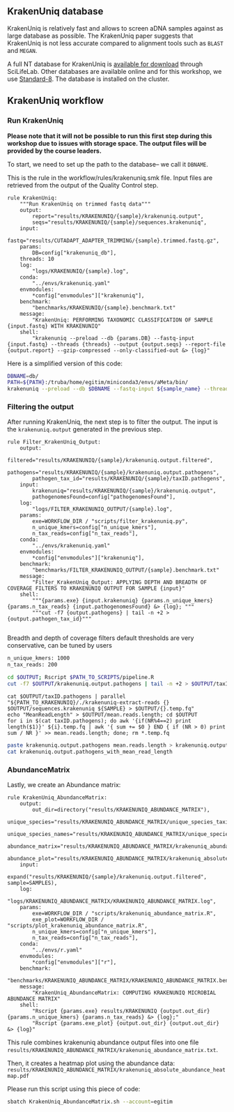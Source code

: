 
## KrakenUniq database

KrakenUniq is relatively fast and allows to screen aDNA samples against as large database as possible. The KrakenUniq paper suggests that KrakenUniq is not less accurate compared to alignment tools such as `BLAST` and `MEGAN`.

A full NT database for KrakenUniq is [available for download](https://www.biorxiv.org/node/2777891.external-links.html) through SciLifeLab. Other databases are available online and for this workshop, we use [Standard-8](https://benlangmead.github.io/aws-indexes/k2). The database is installed on the cluster.



## KrakenUniq workflow


### Run KrakenUniq

**Please note that it will not be possible to run this first step during this workshop due to issues with storage space. The output files will be provided by the course leaders.**

To start, we need to set up the path to the database– we call it `DBNAME`.

This is the rule in the workflow/rules/krakenuniq.smk file. Input files are retrieved from the output of the Quality Control step.

```
rule KrakenUniq:
    """Run KrakenUniq on trimmed fastq data"""
    output:
        report="results/KRAKENUNIQ/{sample}/krakenuniq.output",
        seqs="results/KRAKENUNIQ/{sample}/sequences.krakenuniq",
    input:
        fastq="results/CUTADAPT_ADAPTER_TRIMMING/{sample}.trimmed.fastq.gz",
    params:
        DB=config["krakenuniq_db"],
    threads: 10
    log:
        "logs/KRAKENUNIQ/{sample}.log",
    conda:
        "../envs/krakenuniq.yaml"
    envmodules:
        *config["envmodules"]["krakenuniq"],
    benchmark:
        "benchmarks/KRAKENUNIQ/{sample}.benchmark.txt"
    message:
        "KrakenUniq: PERFORMING TAXONOMIC CLASSIFICATION OF SAMPLE {input.fastq} WITH KRAKENUNIQ"
    shell:
        "krakenuniq --preload --db {params.DB} --fastq-input {input.fastq} --threads {threads} --output {output.seqs} --report-file {output.report} --gzip-compressed --only-classified-out &> {log}"
```

Here is a simplified version of this code:

```bash
DBNAME=db/
PATH=${PATH}:/truba/home/egitim/miniconda3/envs/aMeta/bin/
krakenuniq --preload --db $DBNAME --fastq-input ${sample_name} --threads 4 --output ${sample_name}.sequences.krakenuniq --report-file ${sample_name}.krakenuniq.output --gzip-compressed --only-classified-out &> logs/KRAKENUNIQ/${sample_name}.log

```


### Filtering the output

After running KrakenUniq, the next step is to filter the output. The input is the `krakenuniq.output` generated in the previous step.

```
rule Filter_KrakenUniq_Output:
    output:
        filtered="results/KRAKENUNIQ/{sample}/krakenuniq.output.filtered",
        pathogens="results/KRAKENUNIQ/{sample}/krakenuniq.output.pathogens",
        pathogen_tax_id="results/KRAKENUNIQ/{sample}/taxID.pathogens",
    input:
        krakenuniq="results/KRAKENUNIQ/{sample}/krakenuniq.output",
        pathogenomesFound=config["pathogenomesFound"],
    log:
        "logs/FILTER_KRAKENUNIQ_OUTPUT/{sample}.log",
    params:
        exe=WORKFLOW_DIR / "scripts/filter_krakenuniq.py",
        n_unique_kmers=config["n_unique_kmers"],
        n_tax_reads=config["n_tax_reads"],
    conda:
        "../envs/krakenuniq.yaml"
    envmodules:
        *config["envmodules"]["krakenuniq"],
    benchmark:
        "benchmarks/FILTER_KRAKENUNIQ_OUTPUT/{sample}.benchmark.txt"
    message:
        "Filter_KrakenUniq_Output: APPLYING DEPTH AND BREADTH OF COVERAGE FILTERS TO KRAKENUNIQ OUTPUT FOR SAMPLE {input}"
    shell:
        """{params.exe} {input.krakenuniq} {params.n_unique_kmers} {params.n_tax_reads} {input.pathogenomesFound} &> {log}; """
        """cut -f7 {output.pathogens} | tail -n +2 > {output.pathogen_tax_id}"""
        
```

Breadth and depth of coverage filters 
default thresholds are very conservative, can be tuned by users

```bash
n_unique_kmers: 1000
n_tax_reads: 200

cd $OUTPUT; Rscript $PATH_TO_SCRIPTS/pipeline.R
cut -f7 $OUTPUT/krakenuniq.output.pathogens | tail -n +2 > $OUTPUT/taxID.pathogens
```

```
cat $OUTPUT/taxID.pathogens | parallel "${PATH_TO_KRAKENUNIQ}/./krakenuniq-extract-reads {} $OUTPUT/sequences.krakenuniq ${SAMPLE} > $OUTPUT/{}.temp.fq"
echo "MeanReadLength" > $OUTPUT/mean.reads.length; cd $OUTPUT
for i in $(cat taxID.pathogens); do awk '{if(NR%4==2) print length($1)}' ${i}.temp.fq | awk '{ sum += $0 } END { if (NR > 0) print sum / NR }' >> mean.reads.length; done; rm *.temp.fq

```

```bash
paste krakenuniq.output.pathogens mean.reads.length > krakenuniq.output.pathogens_with_mean_read_length
cat krakenuniq.output.pathogens_with_mean_read_length
```



### AbundanceMatrix

Lastly, we create an Abundance matrix:

```
rule KrakenUniq_AbundanceMatrix:
    output:
        out_dir=directory("results/KRAKENUNIQ_ABUNDANCE_MATRIX"),
        unique_species="results/KRAKENUNIQ_ABUNDANCE_MATRIX/unique_species_taxid_list.txt",
        unique_species_names="results/KRAKENUNIQ_ABUNDANCE_MATRIX/unique_species_names_list.txt",
        abundance_matrix="results/KRAKENUNIQ_ABUNDANCE_MATRIX/krakenuniq_abundance_matrix.txt",
        abundance_plot="results/KRAKENUNIQ_ABUNDANCE_MATRIX/krakenuniq_absolute_abundance_heatmap.pdf",
    input:
        expand("results/KRAKENUNIQ/{sample}/krakenuniq.output.filtered", sample=SAMPLES),
    log:
        "logs/KRAKENUNIQ_ABUNDANCE_MATRIX/KRAKENUNIQ_ABUNDANCE_MATRIX.log",
    params:
        exe=WORKFLOW_DIR / "scripts/krakenuniq_abundance_matrix.R",
        exe_plot=WORKFLOW_DIR / "scripts/plot_krakenuniq_abundance_matrix.R",
        n_unique_kmers=config["n_unique_kmers"],
        n_tax_reads=config["n_tax_reads"],
    conda:
        "../envs/r.yaml"
    envmodules:
        *config["envmodules"]["r"],
    benchmark:
        "benchmarks/KRAKENUNIQ_ABUNDANCE_MATRIX/KRAKENUNIQ_ABUNDANCE_MATRIX.benchmark.txt"
    message:
        "KrakenUniq_AbundanceMatrix: COMPUTING KRAKENUNIQ MICROBIAL ABUNDANCE MATRIX"
    shell:
        "Rscript {params.exe} results/KRAKENUNIQ {output.out_dir} {params.n_unique_kmers} {params.n_tax_reads} &> {log};"
        "Rscript {params.exe_plot} {output.out_dir} {output.out_dir} &> {log}"
```

This rule combines krakenuniq abundance output files into one file `results/KRAKENUNIQ_ABUNDANCE_MATRIX/krakenuniq_abundance_matrix.txt`.

Then, it creates a heatmap plot using the abundance data: `results/KRAKENUNIQ_ABUNDANCE_MATRIX/krakenuniq_absolute_abundance_heatmap.pdf`

Please run this script using this piece of code:

```bash
sbatch KrakenUniq_AbundanceMatrix.sh --account=egitim

```